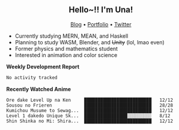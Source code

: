 <h2 align="center">
  Hello~!! I'm Una!
</h2>

<p align="center">
  <a href="https://anarchy.website/">Blog</a> &bull;
  <a href="https://una-ada.github.io/">Portfolio</a> &bull;
  <a href="https://twitter.com/xn__z7x">Twitter</a>
</p>

- Currently studying MERN, MEAN, and Haskell
- Planning to study WASM, Blender, and ~~Unity~~ (lol, lmao even)
- Former physics and mathematics student
- Interested in animation and color science

**Weekly Development Report**

<!--START_SECTION:waka-->

```txt
No activity tracked
```

<!--END_SECTION:waka-->

**Recently Watched Anime**

<!-- RECENT-ANIME:START -->

    Ore dake Level Up na Ken     █████████████████████████   12/12
    Sousou no Frieren            █████████████████████████   28/28
    Kumichou Musume to Sewag...  █████████████████████████   12/12
    Level 1 dakedo Unique Sk...  ████████████████░░░░░░░░░   8/12
    Shin Shinka no Mi: Shira...  █████████████████████████   12/12
<!-- RECENT-ANIME:END -->

